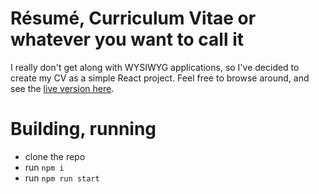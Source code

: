 # Résumé, Curriculum Vitae or whatever you want to call it

I really don't get along with WYSIWYG applications, so I've decided to create my CV as a simple React project. Feel free to browse around, and see the [live version here](https://resume-gnatogryz.vercel.app/).

# Building, running

- clone the repo
- run `npm i`
- run `npm run start`

